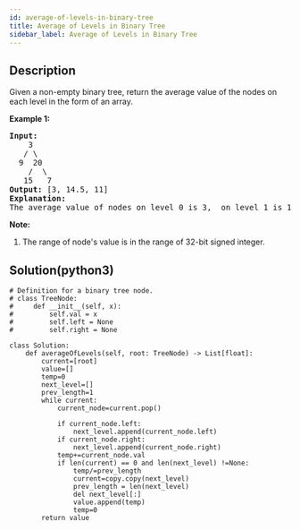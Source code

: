 ```yaml
---
id: average-of-levels-in-binary-tree
title: Average of Levels in Binary Tree
sidebar_label: Average of Levels in Binary Tree
---
```

## Description
<div class="description">
Given a non-empty binary tree, return the average value of the nodes on each level in the form of an array.

<p><b>Example 1:</b><br />
<pre>
<b>Input:</b>
    3
   / \
  9  20
    /  \
   15   7
<b>Output:</b> [3, 14.5, 11]
<b>Explanation:</b>
The average value of nodes on level 0 is 3,  on level 1 is 14.5, and on level 2 is 11. Hence return [3, 14.5, 11].
</pre>
</p>

<p><b>Note:</b><br>
<ol>
<li>The range of node's value is in the range of 32-bit signed integer.</li>
</ol>
</p>
</div>

## Solution(python3)
```python3
# Definition for a binary tree node.
# class TreeNode:
#     def __init__(self, x):
#         self.val = x
#         self.left = None
#         self.right = None

class Solution:
    def averageOfLevels(self, root: TreeNode) -> List[float]:
        current=[root]
        value=[]
        temp=0
        next_level=[]
        prev_length=1
        while current:
            current_node=current.pop()
            
            if current_node.left:
                next_level.append(current_node.left)
            if current_node.right:
                next_level.append(current_node.right)
            temp+=current_node.val
            if len(current) == 0 and len(next_level) !=None:
                temp/=prev_length
                current=copy.copy(next_level)
                prev_length = len(next_level)
                del next_level[:]
                value.append(temp)
                temp=0
        return value
                
```